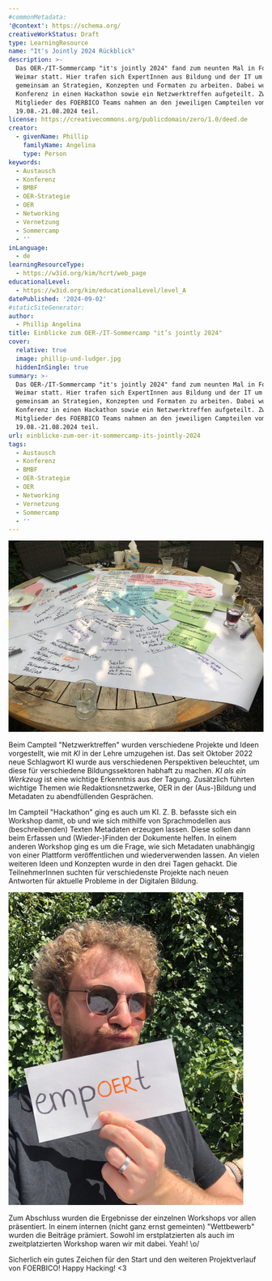 ```yaml
---
#commonMetadata:
'@context': https://schema.org/
creativeWorkStatus: Draft
type: LearningResource
name: "It's Jointly 2024 Rückblick"
description: >-
  Das OER-/IT-Sommercamp "it's jointly 2024" fand zum neunten Mal in Folge in
  Weimar statt. Hier trafen sich ExpertInnen aus Bildung und der IT um
  gemeinsam an Strategien, Konzepten und Formaten zu arbeiten. Dabei wurde die
  Konferenz in einen Hackathon sowie ein Netzwerktreffen aufgeteilt. Zwei
  Mitglieder des FOERBICO Teams nahmen an den jeweiligen Campteilen vom
  19.08.-21.08.2024 teil.
license: https://creativecommons.org/publicdomain/zero/1.0/deed.de
creator:
  - givenName: Phillip
    familyName: Angelina
    type: Person
keywords:
  - Austausch
  - Konferenz
  - BMBF
  - OER-Strategie
  - OER
  - Networking
  - Vernetzung
  - Sommercamp
  - ''
inLanguage:
  - de
learningResourceType:
  - https://w3id.org/kim/hcrt/web_page
educationalLevel:
  - https://w3id.org/kim/educationalLevel/level_A
datePublished: '2024-09-02'
#staticSiteGenerator:
author:
  - Phillip Angelina
title: Einblicke zum OER-/IT-Sommercamp "it’s jointly 2024"
cover:
  relative: true
  image: phillip-und-ludger.jpg
  hiddenInSingle: true
summary: >-
  Das OER-/IT-Sommercamp "it's jointly 2024" fand zum neunten Mal in Folge in
  Weimar statt. Hier trafen sich ExpertInnen aus Bildung und der IT um
  gemeinsam an Strategien, Konzepten und Formaten zu arbeiten. Dabei wurde die
  Konferenz in einen Hackathon sowie ein Netzwerktreffen aufgeteilt. Zwei
  Mitglieder des FOERBICO Teams nahmen an den jeweiligen Campteilen vom
  19.08.-21.08.2024 teil.
url: einblicke-zum-oer-it-sommercamp-its-jointly-2024
tags:
  - Austausch
  - Konferenz
  - BMBF
  - OER-Strategie
  - OER
  - Networking
  - Vernetzung
  - Sommercamp
  - ''
---
```


![Viele gute Ideen wurden gesammelt](brainstorming.png)

Beim Campteil "Netzwerktreffen" wurden verschiedene Projekte und Ideen vorgestellt, wie mit *KI* in der Lehre umzugehen ist. Das seit Oktober 2022 neue Schlagwort KI wurde aus verschiedenen Perspektiven beleuchtet, um diese für verschiedene Bildungssektoren habhaft zu machen. *KI als ein Werkzeug* ist eine wichtige Erkenntnis aus der Tagung. 
Zusätzlich führten wichtige Themen wie Redaktionsnetzwerke, OER in der (Aus-)Bildung und Metadaten zu abendfüllenden Gesprächen.

Im Campteil "Hackathon" ging es auch um KI. Z. B. befasste sich ein Workshop damit, ob und wie sich mithilfe von Sprachmodellen aus (beschreibenden) Texten Metadaten erzeugen lassen. Diese sollen dann beim Erfassen und (Wieder-)Finden der Dokumente helfen. In einem anderen Workshop ging es um die Frage, wie sich Metadaten unabhängig von einer Plattform veröffentlichen und wiederverwenden lassen. An vielen weiteren Ideen und Konzepten wurde in den drei Tagen gehackt. Die TeilnehmerInnen suchten für verschiedenste Projekte nach neuen Antworten für aktuelle Probleme in der Digitalen Bildung.

![jOERn sucht nach neuen Netzwerken](empoert.png)

Zum Abschluss wurden die Ergebnisse der einzelnen Workshops vor allen präsentiert. In einem internen (nicht ganz ernst gemeinten) "Wettbewerb" wurden die Beiträge prämiert. Sowohl im erstplatzierten als auch im zweitplatzierten Workshop waren wir mit dabei. Yeah! \o/

Sicherlich ein gutes Zeichen für den Start und den weiteren Projektverlauf von FOERBICO! Happy Hacking! <3
